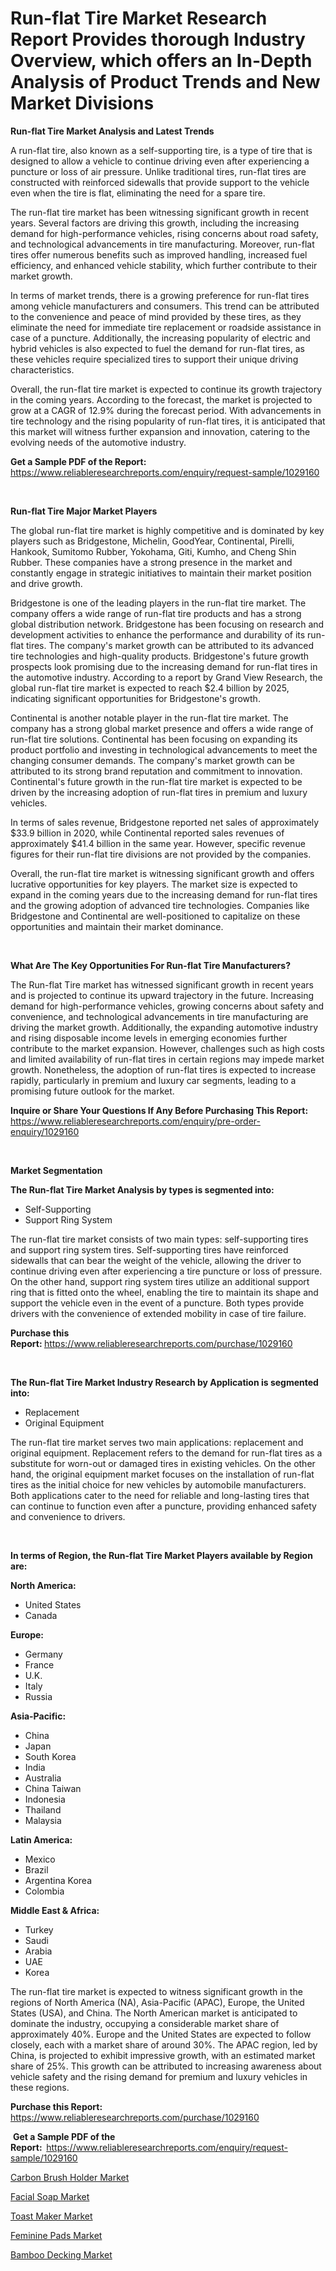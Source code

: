 <p><h1>Run-flat Tire Market Research Report Provides thorough Industry Overview, which offers an In-Depth Analysis of Product Trends and New Market Divisions</h1></p><p><strong>Run-flat Tire Market Analysis and Latest Trends</strong></p>
<p><p>A run-flat tire, also known as a self-supporting tire, is a type of tire that is designed to allow a vehicle to continue driving even after experiencing a puncture or loss of air pressure. Unlike traditional tires, run-flat tires are constructed with reinforced sidewalls that provide support to the vehicle even when the tire is flat, eliminating the need for a spare tire.</p><p>The run-flat tire market has been witnessing significant growth in recent years. Several factors are driving this growth, including the increasing demand for high-performance vehicles, rising concerns about road safety, and technological advancements in tire manufacturing. Moreover, run-flat tires offer numerous benefits such as improved handling, increased fuel efficiency, and enhanced vehicle stability, which further contribute to their market growth.</p><p>In terms of market trends, there is a growing preference for run-flat tires among vehicle manufacturers and consumers. This trend can be attributed to the convenience and peace of mind provided by these tires, as they eliminate the need for immediate tire replacement or roadside assistance in case of a puncture. Additionally, the increasing popularity of electric and hybrid vehicles is also expected to fuel the demand for run-flat tires, as these vehicles require specialized tires to support their unique driving characteristics.</p><p>Overall, the run-flat tire market is expected to continue its growth trajectory in the coming years. According to the forecast, the market is projected to grow at a CAGR of 12.9% during the forecast period. With advancements in tire technology and the rising popularity of run-flat tires, it is anticipated that this market will witness further expansion and innovation, catering to the evolving needs of the automotive industry.</p></p>
<p><strong>Get a Sample PDF of the Report:&nbsp;</strong> <a href="https://www.reliableresearchreports.com/enquiry/request-sample/1029160">https://www.reliableresearchreports.com/enquiry/request-sample/1029160</a></p>
<p>&nbsp;</p>
<p><strong>Run-flat Tire Major Market Players</strong></p>
<p><p>The global run-flat tire market is highly competitive and is dominated by key players such as Bridgestone, Michelin, GoodYear, Continental, Pirelli, Hankook, Sumitomo Rubber, Yokohama, Giti, Kumho, and Cheng Shin Rubber. These companies have a strong presence in the market and constantly engage in strategic initiatives to maintain their market position and drive growth.</p><p>Bridgestone is one of the leading players in the run-flat tire market. The company offers a wide range of run-flat tire products and has a strong global distribution network. Bridgestone has been focusing on research and development activities to enhance the performance and durability of its run-flat tires. The company's market growth can be attributed to its advanced tire technologies and high-quality products. Bridgestone's future growth prospects look promising due to the increasing demand for run-flat tires in the automotive industry. According to a report by Grand View Research, the global run-flat tire market is expected to reach $2.4 billion by 2025, indicating significant opportunities for Bridgestone's growth.</p><p>Continental is another notable player in the run-flat tire market. The company has a strong global market presence and offers a wide range of run-flat tire solutions. Continental has been focusing on expanding its product portfolio and investing in technological advancements to meet the changing consumer demands. The company's market growth can be attributed to its strong brand reputation and commitment to innovation. Continental's future growth in the run-flat tire market is expected to be driven by the increasing adoption of run-flat tires in premium and luxury vehicles.</p><p>In terms of sales revenue, Bridgestone reported net sales of approximately $33.9 billion in 2020, while Continental reported sales revenues of approximately $41.4 billion in the same year. However, specific revenue figures for their run-flat tire divisions are not provided by the companies.</p><p>Overall, the run-flat tire market is witnessing significant growth and offers lucrative opportunities for key players. The market size is expected to expand in the coming years due to the increasing demand for run-flat tires and the growing adoption of advanced tire technologies. Companies like Bridgestone and Continental are well-positioned to capitalize on these opportunities and maintain their market dominance.</p></p>
<p>&nbsp;</p>
<p><strong>What Are The Key Opportunities For Run-flat Tire Manufacturers?</strong></p>
<p><p>The Run-flat Tire market has witnessed significant growth in recent years and is projected to continue its upward trajectory in the future. Increasing demand for high-performance vehicles, growing concerns about safety and convenience, and technological advancements in tire manufacturing are driving the market growth. Additionally, the expanding automotive industry and rising disposable income levels in emerging economies further contribute to the market expansion. However, challenges such as high costs and limited availability of run-flat tires in certain regions may impede market growth. Nonetheless, the adoption of run-flat tires is expected to increase rapidly, particularly in premium and luxury car segments, leading to a promising future outlook for the market.</p></p>
<p><strong>Inquire or Share Your Questions If Any Before Purchasing This Report:</strong> <a href="https://www.reliableresearchreports.com/enquiry/pre-order-enquiry/1029160">https://www.reliableresearchreports.com/enquiry/pre-order-enquiry/1029160</a></p>
<p>&nbsp;</p>
<p><strong>Market Segmentation</strong></p>
<p><strong>The Run-flat Tire Market Analysis by types is segmented into:</strong></p>
<p><ul><li>Self-Supporting</li><li>Support Ring System</li></ul></p>
<p><p>The run-flat tire market consists of two main types: self-supporting tires and support ring system tires. Self-supporting tires have reinforced sidewalls that can bear the weight of the vehicle, allowing the driver to continue driving even after experiencing a tire puncture or loss of pressure. On the other hand, support ring system tires utilize an additional support ring that is fitted onto the wheel, enabling the tire to maintain its shape and support the vehicle even in the event of a puncture. Both types provide drivers with the convenience of extended mobility in case of tire failure.</p></p>
<p><strong>Purchase this Report:&nbsp;</strong><a href="https://www.reliableresearchreports.com/purchase/1029160">https://www.reliableresearchreports.com/purchase/1029160</a></p>
<p>&nbsp;</p>
<p><strong>The Run-flat Tire Market Industry Research by Application is segmented into:</strong></p>
<p><ul><li>Replacement</li><li>Original Equipment</li></ul></p>
<p><p>The run-flat tire market serves two main applications: replacement and original equipment. Replacement refers to the demand for run-flat tires as a substitute for worn-out or damaged tires in existing vehicles. On the other hand, the original equipment market focuses on the installation of run-flat tires as the initial choice for new vehicles by automobile manufacturers. Both applications cater to the need for reliable and long-lasting tires that can continue to function even after a puncture, providing enhanced safety and convenience to drivers.</p></p>
<p>&nbsp;</p>
<p><strong>In terms of Region, the Run-flat Tire Market Players available by Region are:</strong></p>
<p>
    <p> <strong> North America: </strong>
        <ul>
            <li>United States</li>
            <li>Canada</li>
        </ul>
        </p> 
    <p> <strong> Europe: </strong>
        <ul>
            <li>Germany</li>
            <li>France</li>
            <li>U.K.</li>
            <li>Italy</li>
            <li>Russia</li>
        </ul>
        </p> 
    <p> <strong> Asia-Pacific: </strong>
        <ul>
            <li>China</li>
            <li>Japan</li>
            <li>South Korea</li>
            <li>India</li>
            <li>Australia</li>
            <li>China Taiwan</li>
            <li>Indonesia</li>
            <li>Thailand</li>
            <li>Malaysia</li>
        </ul>
        </p> 
    <p> <strong> Latin America: </strong>
        <ul>
            <li>Mexico</li>
            <li>Brazil</li>
            <li>Argentina Korea</li>
            <li>Colombia</li>
        </ul>
        </p> 
    <p> <strong> Middle East & Africa: </strong>
        <ul>
            <li>Turkey</li>
            <li>Saudi</li>
            <li>Arabia</li>
            <li>UAE</li>
            <li>Korea</li>
        </ul>
    </p>
    </p>
<p><p>The run-flat tire market is expected to witness significant growth in the regions of North America (NA), Asia-Pacific (APAC), Europe, the United States (USA), and China. The North American market is anticipated to dominate the industry, occupying a considerable market share of approximately 40%. Europe and the United States are expected to follow closely, each with a market share of around 30%. The APAC region, led by China, is projected to exhibit impressive growth, with an estimated market share of 25%. This growth can be attributed to increasing awareness about vehicle safety and the rising demand for premium and luxury vehicles in these regions.</p></p>
<p><strong>Purchase this Report: </strong><a href="https://www.reliableresearchreports.com/purchase/1029160">https://www.reliableresearchreports.com/purchase/1029160</a></p>
<p>&nbsp;<strong>Get a Sample PDF of the Report:&nbsp;&nbsp;</strong><a href="https://www.reliableresearchreports.com/enquiry/request-sample/1029160">https://www.reliableresearchreports.com/enquiry/request-sample/1029160</a></p>
<p><strong></strong></p>
<p><p><a href="https://medium.com/@v27092023/carbon-brush-holder-market-insight-market-trends-growth-forecasted-from-2024-to-2031-ee4f5836fc0b">Carbon Brush Holder Market</a></p><p><a href="https://medium.com/@benjaminchavez7555/facial-soap-market-furnishes-information-on-market-share-market-trends-and-market-growth-29313afd05f0">Facial Soap Market</a></p><p><a href="https://medium.com/@benjaminchavez7555/toast-maker-market-the-key-to-successful-business-strategy-forecast-till-2031-5e12bfc7f680">Toast Maker Market</a></p><p><a href="https://medium.com/@benjaminchavez7555/feminine-pads-market-exploring-market-share-market-trends-and-future-growth-5e5432381e70">Feminine Pads Market</a></p><p><a href="https://medium.com/@benjaminchavez7555/bamboo-decking-market-size-cagr-trends-2024-2030-892bd88feff6">Bamboo Decking Market</a></p></p>